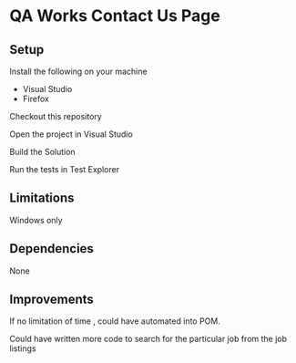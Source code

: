 QA Works Contact Us Page
==========

## Setup

Install the following on your machine

* Visual Studio
* Firefox

Checkout this repository

Open the project in Visual Studio

Build the Solution

Run the tests in Test Explorer

## Limitations

Windows only

## Dependencies

None

## Improvements

If no limitation of time , could have automated into POM.

Could have written more code to search for the particular job from the job listings